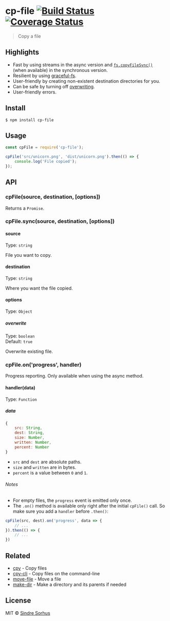 # cp-file [![Build Status](https://travis-ci.org/sindresorhus/cp-file.svg?branch=master)](https://travis-ci.org/sindresorhus/cp-file) [![Coverage Status](https://coveralls.io/repos/github/sindresorhus/cp-file/badge.svg?branch=master)](https://coveralls.io/github/sindresorhus/cp-file?branch=master)

> Copy a file


## Highlights

- Fast by using streams in the async version and [`fs.copyFileSync()`](https://nodejs.org/api/fs.html#fs_fs_copyfilesync_src_dest_flags) (when available) in the synchronous version.
- Resilient by using [graceful-fs](https://github.com/isaacs/node-graceful-fs).
- User-friendly by creating non-existent destination directories for you.
- Can be safe by turning off [overwriting](#optionsoverwrite).
- User-friendly errors.


## Install

```
$ npm install cp-file
```


## Usage

```js
const cpFile = require('cp-file');

cpFile('src/unicorn.png', 'dist/unicorn.png').then(() => {
	console.log('File copied');
});
```


## API

### cpFile(source, destination, [options])

Returns a `Promise`.

### cpFile.sync(source, destination, [options])

#### source

Type: `string`

File you want to copy.

#### destination

Type: `string`

Where you want the file copied.

#### options

Type: `Object`

##### overwrite

Type: `boolean`<br>
Default: `true`

Overwrite existing file.

### cpFile.on('progress', handler)

Progress reporting. Only available when using the async method.

#### handler(data)

Type: `Function`

##### data

```js
{
	src: String,
	dest: String,
	size: Number,
	written: Number,
	percent: Number
}
```

- `src` and `dest` are absolute paths.
- `size` and `written` are in bytes.
- `percent` is a value between `0` and `1`.

###### Notes

- For empty files, the `progress` event is emitted only once.
- The `.on()` method is available only right after the initial `cpFile()` call. So make sure
you add a `handler` before `.then()`:

```js
cpFile(src, dest).on('progress', data => {
	// ...
}).then(() => {
	// ...
})
```


## Related

- [cpy](https://github.com/sindresorhus/cpy) - Copy files
- [cpy-cli](https://github.com/sindresorhus/cpy-cli) - Copy files on the command-line
- [move-file](https://github.com/sindresorhus/move-file) - Move a file
- [make-dir](https://github.com/sindresorhus/make-dir) - Make a directory and its parents if needed


## License

MIT © [Sindre Sorhus](https://sindresorhus.com)
